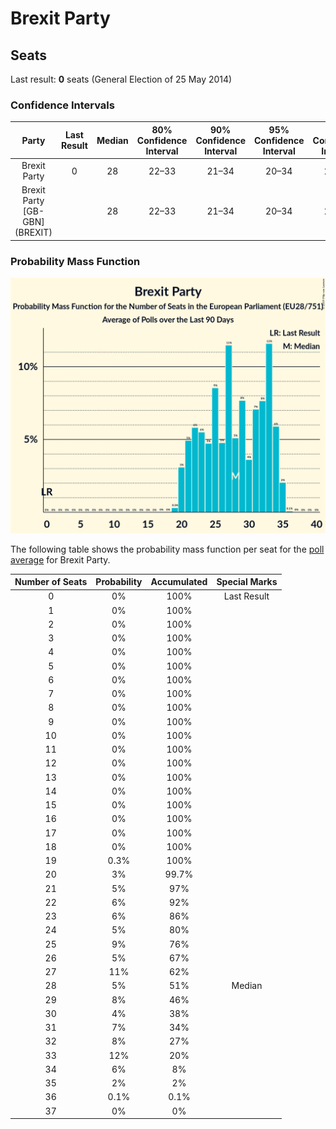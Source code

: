 # Brexit Party

## Seats

Last result: **0** seats (General Election of 25 May 2014)

### Confidence Intervals

| Party | Last Result | Median | 80% Confidence Interval | 90% Confidence Interval | 95% Confidence Interval | 99% Confidence Interval |
|:-----:|:-----------:|:------:|:-----------------------:|:-----------------------:|:-----------------------:|:-----------------------:|
| Brexit Party | 0 | 28 | 22–33 | 21–34 | 20–34 | 20–35 |
| Brexit Party [GB-GBN] (BREXIT) | | 28 | 22–33 | 21–34 | 20–34 | 20–35 |

### Probability Mass Function

![Graph with seats probability mass function not yet produced](average-2019-05-21-seats-pmf-brexitparty.png "Seats Probability Mass Function")

The following table shows the probability mass function per seat for the [poll average](average-2019-05-21.html) for Brexit Party.

| Number of Seats | Probability | Accumulated | Special Marks |
|:---------------:|:-----------:|:-----------:|:-------------:|
| 0 | 0% | 100% | Last Result |
| 1 | 0% | 100% |  |
| 2 | 0% | 100% |  |
| 3 | 0% | 100% |  |
| 4 | 0% | 100% |  |
| 5 | 0% | 100% |  |
| 6 | 0% | 100% |  |
| 7 | 0% | 100% |  |
| 8 | 0% | 100% |  |
| 9 | 0% | 100% |  |
| 10 | 0% | 100% |  |
| 11 | 0% | 100% |  |
| 12 | 0% | 100% |  |
| 13 | 0% | 100% |  |
| 14 | 0% | 100% |  |
| 15 | 0% | 100% |  |
| 16 | 0% | 100% |  |
| 17 | 0% | 100% |  |
| 18 | 0% | 100% |  |
| 19 | 0.3% | 100% |  |
| 20 | 3% | 99.7% |  |
| 21 | 5% | 97% |  |
| 22 | 6% | 92% |  |
| 23 | 6% | 86% |  |
| 24 | 5% | 80% |  |
| 25 | 9% | 76% |  |
| 26 | 5% | 67% |  |
| 27 | 11% | 62% |  |
| 28 | 5% | 51% | Median |
| 29 | 8% | 46% |  |
| 30 | 4% | 38% |  |
| 31 | 7% | 34% |  |
| 32 | 8% | 27% |  |
| 33 | 12% | 20% |  |
| 34 | 6% | 8% |  |
| 35 | 2% | 2% |  |
| 36 | 0.1% | 0.1% |  |
| 37 | 0% | 0% |  |


